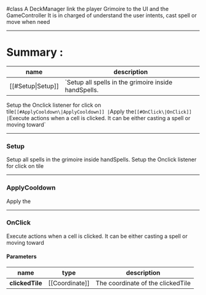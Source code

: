 #class 
A DeckManager link the player Grimoire to the UI and the GameController
It is in charged of understand the user intents, cast spell or move when need

---
# Summary :
name|description
----|----
[[#Setup\|Setup]] | `Setup all spells in the grimoire inside handSpells.
Setup the Onclick listener for click on tile`
[[#ApplyCooldown\|ApplyCooldown]] | `Apply the`
[[#OnClick\|OnClick]] | `Execute actions when a cell is clicked. It can be either casting a spell or moving toward`

---
### Setup
Setup all spells in the grimoire inside handSpells.
Setup the Onclick listener for click on tile

---
### ApplyCooldown
Apply the

---
### OnClick
Execute actions when a cell is clicked. It can be either casting a spell or moving toward

#### Parameters
name|type|description
-----|-----|-----
**clickedTile**|[[Coordinate]]|The coordinate of the clickedTile
